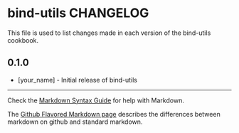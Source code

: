bind-utils CHANGELOG
====================

This file is used to list changes made in each version of the bind-utils cookbook.

0.1.0
-----
- [your_name] - Initial release of bind-utils

- - -
Check the [Markdown Syntax Guide](http://daringfireball.net/projects/markdown/syntax) for help with Markdown.

The [Github Flavored Markdown page](http://github.github.com/github-flavored-markdown/) describes the differences between markdown on github and standard markdown.
